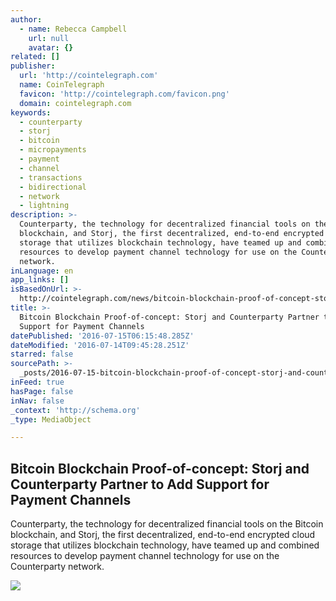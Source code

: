 ```yaml
---
author:
  - name: Rebecca Campbell
    url: null
    avatar: {}
related: []
publisher:
  url: 'http://cointelegraph.com'
  name: CoinTelegraph
  favicon: 'http://cointelegraph.com/favicon.png'
  domain: cointelegraph.com
keywords:
  - counterparty
  - storj
  - bitcoin
  - micropayments
  - payment
  - channel
  - transactions
  - bidirectional
  - network
  - lightning
description: >-
  Counterparty, the technology for decentralized financial tools on the Bitcoin
  blockchain, and Storj, the first decentralized, end-to-end encrypted cloud
  storage that utilizes blockchain technology, have teamed up and combined
  resources to develop payment channel technology for use on the Counterparty
  network.
inLanguage: en
app_links: []
isBasedOnUrl: >-
  http://cointelegraph.com/news/bitcoin-blockchain-proof-of-concept-storj-and-counterparty-partner-to-add-support-for-payment-channels
title: >-
  Bitcoin Blockchain Proof-of-concept: Storj and Counterparty Partner to Add
  Support for Payment Channels
datePublished: '2016-07-15T06:15:48.285Z'
dateModified: '2016-07-14T09:45:28.251Z'
starred: false
sourcePath: >-
  _posts/2016-07-15-bitcoin-blockchain-proof-of-concept-storj-and-counterparty.md
inFeed: true
hasPage: false
inNav: false
_context: 'http://schema.org'
_type: MediaObject

---
```

<article style=""><h1>Bitcoin Blockchain Proof-of-concept: Storj and Counterparty Partner to Add Support for Payment Channels</h1><p>Counterparty, the technology for decentralized financial tools on the Bitcoin blockchain, and Storj, the first decentralized, end-to-end encrypted cloud storage that utilizes blockchain technology, have teamed up and combined resources to develop payment channel technology for use on the Counterparty network.</p><img src="https://cointelegraph.com/images/725_aHR0cDovL2NvaW50ZWxlZ3JhcGguY29tL3N0b3JhZ2UvdXBsb2Fkcy92aWV3L2Y4OTNlMGEzOGYxNWUwODI5MWQ1ZTE1ZWE2NTRmOWNlLmpwZw==.jpg" /></article>